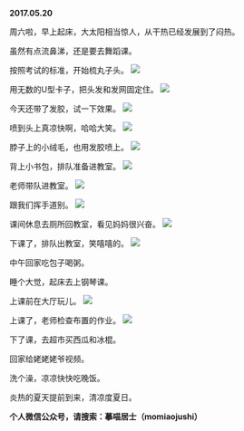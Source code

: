 
          
**2017.05.20**

周六啦，早上起床，大太阳相当惊人，从干热已经发展到了闷热。

虽然有点流鼻涕，还是要去舞蹈课。

按照考试的标准，开始梳丸子头。
![](https://pic4.zhimg.com/v2-eef281421078aa08984a64aca1a9be4d.jpg)


用无数的U型卡子，把头发和发网固定住。
![](https://pic2.zhimg.com/v2-ea52139ed5e15177841e8bce51609e3b.jpg)


今天还带了发胶，试一下效果。
![](https://pic2.zhimg.com/v2-d4695e3cf9ed57e050a27281359b801b.jpg)


喷到头上真凉快啊，哈哈大笑。
![](https://pic4.zhimg.com/v2-0bb19bc55cc8bc42531611ca12431998.jpg)


脖子上的小绒毛，也用发胶喷上。
![](https://pic2.zhimg.com/v2-3eb518381066b559dfd18a2e1c236ca8.jpg)


背上小书包，排队准备进教室。
![](https://pic4.zhimg.com/v2-0f8747d92e46afa8ec448554850d3ae5.jpg)


老师带队进教室。
![](https://pic1.zhimg.com/v2-7b389cc7b4f4e595e2908dcd4cd6ce83.jpg)


跟我们挥手道别。
![](https://pic3.zhimg.com/v2-2d52d06f6cde173fc68ec8ce5e8a949d.jpg)


课间休息去厕所回教室，看见妈妈很兴奋。
![](https://pic4.zhimg.com/v2-1fe72fba38a18188c9aac42741315d97.jpg)


下课了，排队出教室，笑嘻嘻的。
![](https://pic1.zhimg.com/v2-a6ecdccc49bfb3d1865274451236d90f.jpg)


中午回家吃包子喝粥。

睡个大觉，起床去上钢琴课。

上课前在大厅玩儿。
![](https://pic4.zhimg.com/v2-a753c607d46b2024d7b6e23903d28a9d.jpg)


上课了，老师检查布置的作业。
![](https://pic1.zhimg.com/v2-1332c47f1f72764ca55998eae609eeae.jpg)


下了课，去超市买西瓜和冰棍。

回家给姥姥姥爷视频。

洗个澡，凉凉快快吃晚饭。

炎热的夏天提前到来，清凉度夏日。


**个人微信公众号，请搜索：摹喵居士（momiaojushi）**

        